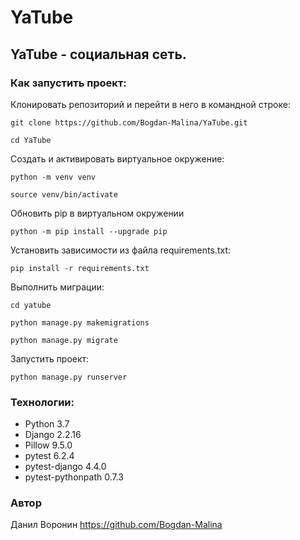 # YaTube

## YaTube - социальная сеть.

### Как запустить проект:

Клонировать репозиторий и перейти в него в командной строке:

```
git clone https://github.com/Bogdan-Malina/YaTube.git
```

```
cd YaTube
```

Cоздать и активировать виртуальное окружение:

```
python -m venv venv
```

```
source venv/bin/activate
```

Обновить pip в виртуальном окружении
```
python -m pip install --upgrade pip
```

Установить зависимости из файла requirements.txt:
```
pip install -r requirements.txt
```

Выполнить миграции:
```
cd yatube
```
```
python manage.py makemigrations
```
```
python manage.py migrate
```

Запустить проект:

```
python manage.py runserver
```

### Технологии:
- Python 3.7
- Django 2.2.16
- Pillow 9.5.0
- pytest 6.2.4
- pytest-django 4.4.0
- pytest-pythonpath 0.7.3

### Автор
Данил Воронин https://github.com/Bogdan-Malina


